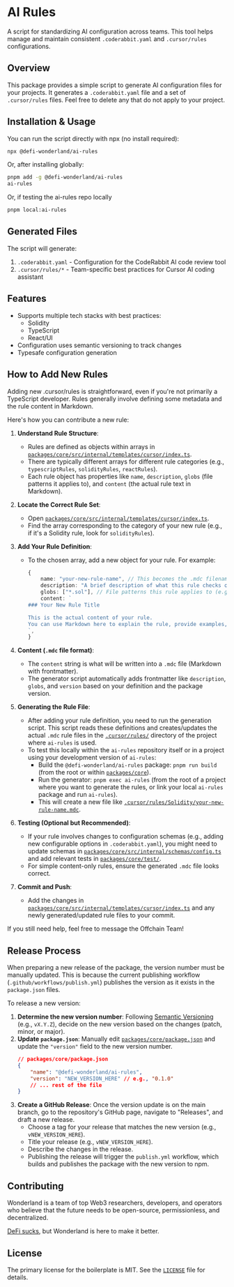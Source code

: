 # AI Rules

A script for standardizing AI configuration across teams. This tool helps manage and maintain consistent `.coderabbit.yaml` and `.cursor/rules` configurations.

## Overview

This package provides a simple script to generate AI configuration files for your projects. It generates a `.coderabbit.yaml` file and a set of `.cursor/rules` files. Feel free to delete any that do not apply to your project.

## Installation & Usage

You can run the script directly with npx (no install required):

```bash
npx @defi-wonderland/ai-rules
```

Or, after installing globally:

```bash
pnpm add -g @defi-wonderland/ai-rules
ai-rules
```

Or, if testing the ai-rules repo locally

```bash
pnpm local:ai-rules
```

## Generated Files

The script will generate:

1. `.coderabbit.yaml` - Configuration for the CodeRabbit AI code review tool
2. `.cursor/rules/*` - Team-specific best practices for Cursor AI coding assistant

## Features

-   Supports multiple tech stacks with best practices:
    -   Solidity
    -   TypeScript
    -   React/UI
-   Configuration uses semantic versioning to track changes
-   Typesafe configuration generation

## How to Add New Rules

Adding new .cursor/rules is straightforward, even if you're not primarily a TypeScript developer. Rules generally involve defining some metadata and the rule content in Markdown.

Here's how you can contribute a new rule:

1.  **Understand Rule Structure**:

    -   Rules are defined as objects within arrays in [`packages/core/src/internal/templates/cursor/index.ts`](packages/core/src/internal/templates/cursor/index.ts).
    -   There are typically different arrays for different rule categories (e.g., `typescriptRules`, `solidityRules`, `reactRules`).
    -   Each rule object has properties like `name`, `description`, `globs` (file patterns it applies to), and `content` (the actual rule text in Markdown).

2.  **Locate the Correct Rule Set**:

    -   Open [`packages/core/src/internal/templates/cursor/index.ts`](packages/core/src/internal/templates/cursor/index.ts).
    -   Find the array corresponding to the category of your new rule (e.g., if it's a Solidity rule, look for `solidityRules`).

3.  **Add Your Rule Definition**:

    -   To the chosen array, add a new object for your rule. For example:

        ```typescript
        {
            name: "your-new-rule-name", // This becomes the .mdc filename (e.g., your-new-rule-name.mdc)
            description: "A brief description of what this rule checks or suggests.",
            globs: ["*.sol"], // File patterns this rule applies to (e.g., all Solidity files)
            content: `
        ### Your New Rule Title

        This is the actual content of your rule.
        You can use Markdown here to explain the rule, provide examples, etc.
        `,
        }
        ```

4.  **Content (`.mdc` file format)**:

    -   The `content` string is what will be written into a `.mdc` file (Markdown with frontmatter).
    -   The generator script automatically adds frontmatter like `description`, `globs`, and `version` based on your definition and the package version.

5.  **Generating the Rule File**:

    -   After adding your rule definition, you need to run the generation script. This script reads these definitions and creates/updates the actual `.mdc` rule files in the [`.cursor/rules/`](.cursor/rules/) directory of the project where `ai-rules` is used.
    -   To test this locally within the `ai-rules` repository itself or in a project using your development version of `ai-rules`:
        -   Build the `@defi-wonderland/ai-rules` package: `pnpm run build` (from the root or within [`packages/core`](packages/core)).
        -   Run the generator: `pnpm exec ai-rules` (from the root of a project where you want to generate the rules, or link your local `ai-rules` package and run `ai-rules`).
        -   This will create a new file like [`.cursor/rules/Solidity/your-new-rule-name.mdc`](.cursor/rules/Solidity/your-new-rule-name.mdc).

6.  **Testing (Optional but Recommended)**:

    -   If your rule involves changes to configuration schemas (e.g., adding new configurable options in `.coderabbit.yaml`), you might need to update schemas in [`packages/core/src/internal/schemas/config.ts`](packages/core/src/internal/schemas/config.ts) and add relevant tests in [`packages/core/test/`](packages/core/test/).
    -   For simple content-only rules, ensure the generated `.mdc` file looks correct.

7.  **Commit and Push**:
    -   Add the changes in [`packages/core/src/internal/templates/cursor/index.ts`](packages/core/src/internal/templates/cursor/index.ts) and any newly generated/updated rule files to your commit.

If you still need help, feel free to message the Offchain Team!

## Release Process

When preparing a new release of the package, the version number must be manually updated. This is because the current publishing workflow (`.github/workflows/publish.yml`) publishes the version as it exists in the `package.json` files.

To release a new version:

1.  **Determine the new version number**: Following [Semantic Versioning](https://semver.org/) (e.g., `vX.Y.Z`), decide on the new version based on the changes (patch, minor, or major).
2.  **Update `package.json`**: Manually edit [`packages/core/package.json`](packages/core/package.json) and update the `"version"` field to the new version number.
    ```json
    // packages/core/package.json
    {
        "name": "@defi-wonderland/ai-rules",
        "version": "NEW_VERSION_HERE" // e.g., "0.1.0"
        // ... rest of the file
    }
    ```
3.  **Create a GitHub Release**: Once the version update is on the main branch, go to the repository's GitHub page, navigate to "Releases", and draft a new release.
    -   Choose a tag for your release that matches the new version (e.g., `vNEW_VERSION_HERE`).
    -   Title your release (e.g., `vNEW_VERSION_HERE`).
    -   Describe the changes in the release.
    -   Publishing the release will trigger the `publish.yml` workflow, which builds and publishes the package with the new version to npm.

## Contributing

Wonderland is a team of top Web3 researchers, developers, and operators who believe that the future needs to be open-source, permissionless, and decentralized.

[DeFi sucks](https://defi.sucks), but Wonderland is here to make it better.

## License

The primary license for the boilerplate is MIT. See the [`LICENSE`](./LICENSE) file for details.
